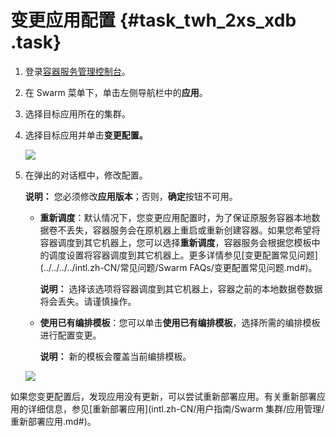 # 变更应用配置 {#task_twh_2xs_xdb .task}

1.  登录[容器服务管理控制台](https://cs.console.aliyun.com)。 
2.  在 Swarm 菜单下，单击左侧导航栏中的**应用**。 
3.  选择目标应用所在的集群。 
4.  选择目标应用并单击**变更配置。** 

    ![](http://static-aliyun-doc.oss-cn-hangzhou.aliyuncs.com/assets/img/7054/4981_zh-CN.png)

5.  在弹出的对话框中，修改配置。 

    **说明：** 您必须修改**应用版本**；否则，**确定**按钮不可用。

    -   **重新调度**：默认情况下，您变更应用配置时，为了保证原服务容器本地数据卷不丢失，容器服务会在原机器上重启或重新创建容器。如果您希望将容器调度到其它机器上，您可以选择**重新调度**，容器服务会根据您模板中的调度设置将容器调度到其它机器上。更多详情参见[变更配置常见问题](../../../../intl.zh-CN/常见问题/Swarm FAQs/变更配置常见问题.md#)。

        **说明：** 选择该选项将容器调度到其它机器上，容器之前的本地数据卷数据将会丢失。请谨慎操作。

    -   **使用已有编排模板**：您可以单击**使用已有编排模板**，选择所需的编排模板进行配置变更。

        **说明：** 新的模板会覆盖当前编排模板。

    ![](http://static-aliyun-doc.oss-cn-hangzhou.aliyuncs.com/assets/img/7054/4982_zh-CN.png)


如果您变更配置后，发现应用没有更新，可以尝试重新部署应用。有关重新部署应用的详细信息，参见[重新部署应用](intl.zh-CN/用户指南/Swarm 集群/应用管理/重新部署应用.md#)。

